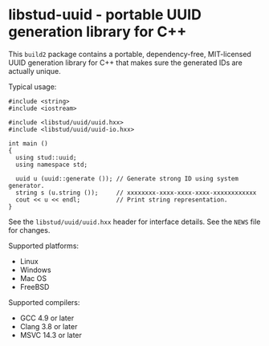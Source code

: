 # libstud-uuid - portable UUID generation library for C++

This `build2` package contains a portable, dependency-free, MIT-licensed UUID
generation library for C++ that makes sure the generated IDs are actually
unique.

Typical usage:

```
#include <string>
#include <iostream>

#include <libstud/uuid/uuid.hxx>
#include <libstud/uuid/uuid-io.hxx>

int main ()
{
  using stud::uuid;
  using namespace std;

  uuid u (uuid::generate ()); // Generate strong ID using system generator.
  string s (u.string ());     // xxxxxxxx-xxxx-xxxx-xxxx-xxxxxxxxxxxx
  cout << u << endl;          // Print string representation.
}
```

See the `libstud/uuid/uuid.hxx` header for interface details. See the
`NEWS` file for changes.

Supported platforms:

* Linux
* Windows
* Mac OS
* FreeBSD

Supported compilers:

* GCC 4.9 or later
* Clang 3.8 or later
* MSVC  14.3 or later
